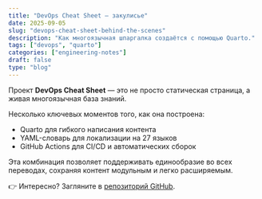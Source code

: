 ```yaml
---
title: "DevOps Cheat Sheet — закулисье"
date: 2025-09-05
slug: "devops-cheat-sheet-behind-the-scenes"
description: "Как многоязычная шпаргалка создаётся с помощью Quarto."
tags: ["devops", "quarto"]
categories: ["engineering-notes"]
draft: false
type: "blog"
---
```


Проект **DevOps Cheat Sheet** — это не просто статическая страница, а живая многоязычная база знаний.

Несколько ключевых моментов того, как она построена:

- Quarto для гибкого написания контента
- YAML-словарь для локализации на 27 языков
- GitHub Actions для CI/CD и автоматических сборок

Эта комбинация позволяет поддерживать единообразие во всех переводах, сохраняя контент модульным и легко расширяемым.

👉 Интересно? Загляните в [репозиторий GitHub](https://github.com/Hackitect7/devops-cheat-sheet).
